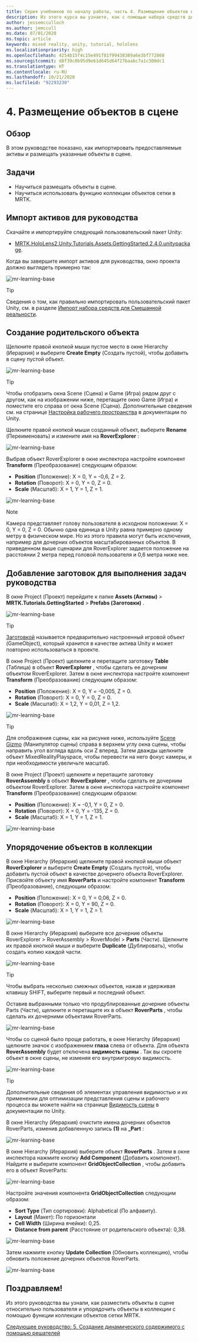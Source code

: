 ```yaml
---
title: Серия учебников по началу работы, часть 4. Размещение объектов в сцене
description: Из этого курса вы узнаете, как с помощью набора средств для смешанной реальности (MRTK) создавать приложения смешанной реальности.
author: jessemcculloch
ms.author: jemccull
ms.date: 07/01/2020
ms.topic: article
keywords: mixed reality, unity, tutorial, hololens
ms.localizationpriority: high
ms.openlocfilehash: 4254b15f4c15e491f81f99438389a6e3bf772868
ms.sourcegitcommit: d8f39c0b95d9e61d645d64f27baabc7a1c300dc1
ms.translationtype: HT
ms.contentlocale: ru-RU
ms.lasthandoff: 10/21/2020
ms.locfileid: "92293230"
---
```

# <a name="4-positioning-objects-in-the-scene"></a>4. Размещение объектов в сцене

## <a name="overview"></a>Обзор

В этом руководстве показано, как импортировать предоставляемые активы и размещать указанные объекты в сцене.

## <a name="objectives"></a>Задачи

* Научиться размещать объекты в сцене.
* Научиться использовать функцию коллекции объектов сетки в MRTK.

## <a name="importing-the-tutorial-assets"></a>Импорт активов для руководства

Скачайте и импортируйте следующий пользовательский пакет Unity:

* [MRTK.HoloLens2.Unity.Tutorials.Assets.GettingStarted.2.4.0.unitypackage](https://github.com/microsoft/MixedRealityLearning/releases/download/getting-started-v2.4.0/MRTK.HoloLens2.Unity.Tutorials.Assets.GettingStarted.2.4.0.unitypackage).

Когда вы завершите импорт активов для руководства, окно проекта должно выглядеть примерно так:

![mr-learning-base](images/mr-learning-base/base-04-section1-step1-1.png)

> [!TIP]
> Сведения о том, как правильно импортировать пользовательский пакет Unity, см. в разделе [Импорт набора средств для Смешанной реальности](mr-learning-base-02.md#importing-the-mixed-reality-toolkit).

## <a name="creating-the-parent-object"></a>Создание родительского объекта

Щелкните правой кнопкой мыши пустое место в окне Hierarchy (Иерархия) и выберите **Create Empty** (Создать пустой), чтобы добавить в сцену пустой объект.

![mr-learning-base](images/mr-learning-base/base-04-section2-step1-1.png)

> [!TIP]
> Чтобы отобразить окна Scene (Сцена) и Game (Игра) рядом друг с другом, как на изображении ниже, перетащите окно Game (Игра) и поместите его справа от окна Scene (Сцена). Дополнительные сведения см. на странице <a href="https://docs.unity3d.com/Manual/CustomizingYourWorkspace.html" target="_blank">Настройка рабочего пространства</a> в документации по Unity.

Щелкните правой кнопкой мыши созданный объект, выберите **Rename** (Переименовать) и измените имя на **RoverExplorer** :

![mr-learning-base](images/mr-learning-base/base-04-section2-step1-2.png)

Выбрав объект RoverExplorer в окне инспектора настройте компонент **Transform** (Преобразование) следующим образом:

* **Position** (Положение): X = 0, Y = -0,6, Z = 2.
* **Rotation** (Поворот): X = 0, Y = 0, Z = 0.
* **Scale** (Масштаб): X = 1, Y = 1, Z = 1.

![mr-learning-base](images/mr-learning-base/base-04-section2-step1-3.png)

> [!NOTE]
> Камера представляет голову пользователя в исходном положении: X = 0, Y = 0, Z = 0. Обычно одна единица в Unity равна примерно одному метру в физическом мире. Но из этого правила могут быть исключения, например для дочерних объектов масштабированных объектов. В приведенном выше сценарии для RoverExplorer задается положение на расстоянии 2 метра перед головой пользователя и 0,6 метра ниже нее.

## <a name="adding-the-tutorial-prefabs"></a>Добавление заготовок для выполнения задач руководства

В окне Project (Проект) перейдите к папке **Assets (Активы)**  > **MRTK.Tutorials.GettingStarted** > **Prefabs (Заготовки)** .

![mr-learning-base](images/mr-learning-base/base-04-section3-step1-1.png)

> [!TIP]
> <a href="https://docs.unity3d.com/Manual/Prefabs.html" target="_blank">Заготовкой</a> называется предварительно настроенный игровой объект (GameObject), который хранится в качестве актива Unity и может повторно использоваться в проекте.

В окне Project (Проект) щелкните и перетащите заготовку **Table** (Таблица) в объект **RoverExplorer** , чтобы сделать ее дочерним объектом RoverExplorer. Затем в окне инспектора настройте компонент **Transform** (Преобразование) следующим образом:

* **Position** (Положение): X = 0, Y = -0,005, Z = 0.
* **Rotation** (Поворот): X = 0, Y = 0, Z = 0.
* **Scale** (Масштаб): X = 1,2, Y = 0,01, Z = 1,2.

![mr-learning-base](images/mr-learning-base/base-04-section3-step1-2.png)

> [!TIP]
> Для отображения сцены, как на рисунке ниже, используйте <a href="https://docs.unity3d.com/Manual/SceneViewNavigation.html" target="_blank">Scene Gizmo</a> (Манипулятор сцены) справа в верхнем углу окна сцены, чтобы направить угол взгляда вдоль оси Z вперед. Затем дважды щелкните объект MixedRealityPlayspace, чтобы перевести на него фокус камеры, и при необходимости увеличьте масштаб.

В окне Project (Проект) щелкните и перетащите заготовку **RoverAssembly** в объект **RoverExplorer** , чтобы сделать ее дочерним объектом RoverExplorer. Затем в окне инспектора настройте компонент **Transform** (Преобразование) следующим образом:

* **Position** (Положение): X = -0,1, Y = 0, Z = 0.
* **Rotation** (Поворот): X = 0, Y = -135, Z = 0.
* **Scale** (Масштаб): X = 1, Y = 1, Z = 1.

![mr-learning-base](images/mr-learning-base/base-04-section3-step1-3.png)

## <a name="organizing-objects-in-a-collection"></a>Упорядочение объектов в коллекции

В окне Hierarchy (Иерархия) щелкните правой кнопкой мыши объект **RoverExplorer** и выберите **Create Empty** (Создать пустой), чтобы добавить пустой объект в качестве дочернего объекта RoverExplorer. Присвойте объекту имя **RoverParts** и настройте компонент **Transform** (Преобразование), следующим образом:

* **Position** (Положение): X = 0, Y = 0,06, Z = 0.
* **Rotation** (Поворот): X = 0, Y = 90, Z = 0.
* **Scale** (Масштаб): X = 1, Y = 1, Z = 1.

![mr-learning-base](images/mr-learning-base/base-04-section4-step1-1.png)

В окне Hierarchy (Иерархия) выберите все дочерние объекты RoverExplorer > RoverAssembly > RoverModel > **Parts** (Части). Щелкните их правой кнопкой мыши и выберите **Duplicate** (Дублировать), чтобы создать копию каждой части.

![mr-learning-base](images/mr-learning-base/base-04-section4-step1-2.png)

> [!TIP]
> Чтобы выбрать несколько смежных объектов, нажав и удерживая клавишу SHIFT, выберите первый и последний объект.

Оставив выбранными только что продублированные дочерние объекты Parts (Части), щелкните и перетащите их в объект **RoverParts** , чтобы сделать их дочерними объектами RoverParts.

![mr-learning-base](images/mr-learning-base/base-04-section4-step1-3.png)

Чтобы со сценой было проще работать, в окне Hierarchy (Иерархия) щелкните значок с изображением **глаза** слева от объекта. Для объекта **RoverAssembly** будет отключена **видимость сцены** . Так вы скроете объект в окне сцены, не изменяя его внутриигровую видимость.

![mr-learning-base](images/mr-learning-base/base-04-section4-step1-4.png)

> [!TIP]
> Дополнительные сведения об элементах управления видимостью и их применении для оптимизации представления сцены и рабочего процесса вы можете найти на странице <a href="https://docs.unity3d.com/Manual/SceneVisibility.html" target="_blank">Видимость сцены</a> в документации по Unity.

В окне Hierarchy (Иерархия) очистите имена дочерних объектов RoverParts, изменив добавленную запись **(1)** на **_Part** :

![mr-learning-base](images/mr-learning-base/base-04-section4-step1-5.png)

В окне Hierarchy (Иерархия) выберите объект **RoverParts** . Затем в окне инспектора нажмите кнопку **Add Component** (Добавить компонент). Найдите и выберите компонент **GridObjectCollection** , чтобы добавить его в объект RoverParts:

![mr-learning-base](images/mr-learning-base/base-04-section4-step1-6.png)

Настройте значения компонента **GridObjectCollection** следующим образом:

* **Sort Type** (Тип сортировки): Alphabetical (По алфавиту).
* **Layout** (Макет): По горизонтали
* **Cell Width** (Ширина ячейки): 0,25.
* **Distance from parent** (Расстояние от родительского объекта): 0,38.

![mr-learning-base](images/mr-learning-base/base-04-section4-step1-7.png)

Затем нажмите кнопку **Update Collection** (Обновить коллекцию), чтобы обновить положение дочерних объектов RoverParts.

![mr-learning-base](images/mr-learning-base/base-04-section4-step1-8.png)

## <a name="congratulations"></a>Поздравляем!

Из этого руководства вы узнали, как разместить объекты в сцене относительно пользователя и упорядочить объекты в коллекции с помощью функции коллекции объектов сетки MRTK.

[Следующее руководство: 5. Создание динамического содержимого с помощью решателей](mr-learning-base-05.md)